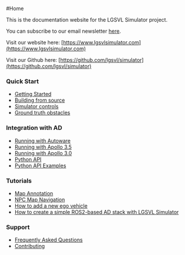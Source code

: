 #Home

This is the documentation website for the LGSVL Simulator project.

You can subscribe to our email newsletter [here](http://eepurl.com/go_1w9).

Visit our website here: [https://www.lgsvlsimulator.com](https://www.lgsvlsimulator.com)

Visit our Github here: [https://github.com/lgsvl/simulator](https://github.com/lgsvl/simulator)


### Quick Start

* [Getting Started](getting-started.md)
* [Building from source](build-instructions.md)
* [Simulator controls](keyboard-shortcuts.md)
* [Ground truth obstacles](perception-ground-truth.md)

### Integration with AD

* [Running with Autoware](autoware-instructions.md)
* [Running with Apollo 3.5](apollo3-5-instructions.md)
* [Running with Apollo 3.0](apollo-instructions.md)
* [Python API](python-api.md)
* [Python API Examples](api-quickstart-descriptions.md)

### Tutorials

* [Map Annotation](map-annotation.md)
* [NPC Map Navigation](npc-map-navigation.md)
* [How to add a new ego vehicle](add-new-ego-vehicle.md)
* [How to create a simple ROS2-based AD stack with LGSVL Simulator](create-ros2-ad-stack.md)

### Support

* [Frequently Asked Questions](faq.md)
* [Contributing](contributing.md)

